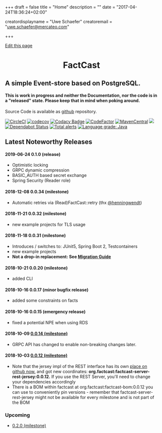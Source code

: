 +++
draft = false
title = "Home"
description = ""
date = "2017-04-24T18:36:24+02:00"


creatordisplayname = "Uwe Schaefer"
creatoremail = "uwe.schaefer@mercateo.com"

+++

<span id="sidebar-toggle-span">
<a href="#" id="sidebar-toggle" data-sidebar-toggle=""><i class="fa fa-bars"></i></a>
</span>

<div id="top-github-link">
  <a class="github-link"
href="https://github.com/uweschaefer/factcast/edit/master/factcast-site/documentation/content/_index.md" target="blank">
    <i class="fa fa-code-fork"></i> Edit this page</a>
</div>



<h1 align="center">FactCast</h1>

## A simple Event-store based on PostgreSQL.

#### This is work in progress and neither the Documentation, nor the code is in a "released" state. Please keep that in mind when poking around.

Source Code is available as [github](https://github.com/uweschaefer/factcast) repository.


<p><a href="https://circleci.com/gh/Mercateo/factcast" rel="nofollow"><img class="inline" src="https://camo.githubusercontent.com/c9ca17501cc705dee98e8f7d2b4388f305b424da/68747470733a2f2f636972636c6563692e636f6d2f67682f4d6572636174656f2f66616374636173742e7376673f7374796c653d736869656c64" alt="CircleCI" data-canonical-src="https://circleci.com/gh/Mercateo/factcast.svg?style=shield" style="max-width:100%;"></a>
<a href="https://codecov.io/gh/Mercateo/factcast" rel="nofollow"><img class="inline" src="https://camo.githubusercontent.com/5fcbc7f9522293156036f8a02b9b9af565be5f35/68747470733a2f2f636f6465636f762e696f2f67682f4d6572636174656f2f66616374636173742f6272616e63682f6d61737465722f67726170682f62616467652e737667" alt="codecov" data-canonical-src="https://codecov.io/gh/Mercateo/factcast/branch/master/graph/badge.svg" style="max-width:100%;"></a>
<a href="https://www.codacy.com/app/uwe/factcast?utm_source=github.com&amp;utm_medium=referral&amp;utm_content=uweschaefer/factcast&amp;utm_campaign=badger" rel="nofollow"><img class="inline" src="https://camo.githubusercontent.com/1c83cab4eec41ad80d9920cba1bc06f849a97b03/68747470733a2f2f6170692e636f646163792e636f6d2f70726f6a6563742f62616467652f47726164652f6464353932316366656238313438326462373266613864396466363830343866" alt="Codacy Badge" data-canonical-src="https://api.codacy.com/project/badge/Grade/dd5921cfeb81482db72fa8d9df68048f" style="max-width:100%;"></a>
<a href="https://www.codefactor.io/repository/github/mercateo/factcast" rel="nofollow"><img class="inline" src="https://camo.githubusercontent.com/99f829f74702b58bbab1128c5fd2bf18b5a41559/68747470733a2f2f7777772e636f6465666163746f722e696f2f7265706f7369746f72792f6769746875622f6d6572636174656f2f66616374636173742f6261646765" alt="CodeFactor" data-canonical-src="https://www.codefactor.io/repository/github/mercateo/factcast/badge" style="max-width:100%;"></a>
<a href="http://search.maven.org/#search%7Cgav%7C1%7Cg%3A%22org.factcast%22" rel="nofollow"><img class="inline" src="https://camo.githubusercontent.com/c936d730316aed5ad49805c35c555ba6ee794347/68747470733a2f2f696d672e736869656c64732e696f2f6d6176656e2d63656e7472616c2f762f6f72672e66616374636173742f66616374636173742e737667" alt="MavenCentral" data-canonical-src="https://img.shields.io/maven-central/v/org.factcast/factcast.svg" style="max-width:100%;"></a>
<a href="https://www.apache.org/licenses/LICENSE-2.0" rel="nofollow">
<img class="inline" src="https://camo.githubusercontent.com/e63d202eb7ed9151a9c46eae71f8599e67a26a56/68747470733a2f2f696d672e736869656c64732e696f2f62616467652f6c6963656e73652d41534c322d677265656e2e7376673f7374796c653d666c6174" data-canonical-src="https://img.shields.io/badge/license-ASL2-green.svg?style=flat" style="max-width:100%;">
</a>
<a href="https://dependabot.com" rel="nofollow"><img class="inline" src="https://camo.githubusercontent.com/37150bda3831e078eefa05f298bc43599981569c/68747470733a2f2f6170692e646570656e6461626f742e636f6d2f6261646765732f7374617475733f686f73743d676974687562267265706f3d4d6572636174656f2f6661637463617374" alt="Dependabot Status" data-canonical-src="https://api.dependabot.com/badges/status?host=github&amp;repo=Mercateo/factcast" style="max-width:100%;"></a>
<a href="https://lgtm.com/projects/g/Mercateo/factcast/alerts/" rel="nofollow"><img class="inline" src="https://camo.githubusercontent.com/7bfa9ade7f643bdd72d9a5399618b47f250967c5/68747470733a2f2f696d672e736869656c64732e696f2f6c67746d2f616c657274732f672f4d6572636174656f2f66616374636173742e7376673f6c6f676f3d6c67746d266c6f676f57696474683d3138" alt="Total alerts" data-canonical-src="https://img.shields.io/lgtm/alerts/g/Mercateo/factcast.svg?logo=lgtm&amp;logoWidth=18" style="max-width:100%;"></a>
<a href="https://lgtm.com/projects/g/Mercateo/factcast/context:java" rel="nofollow"><img class="inline" src="https://camo.githubusercontent.com/486bda827f724661367e27f10df4a34084f96ba2/68747470733a2f2f696d672e736869656c64732e696f2f6c67746d2f67726164652f6a6176612f672f4d6572636174656f2f66616374636173742e7376673f6c6f676f3d6c67746d266c6f676f57696474683d3138" alt="Language grade: Java" data-canonical-src="https://img.shields.io/lgtm/grade/java/g/Mercateo/factcast.svg?logo=lgtm&amp;logoWidth=18" style="max-width:100%;"></a></p>


## Latest Noteworthy Releases

#### 2019-06-24 0.1.0 (release)
  * Optimistic locking
  * GRPC dynamic compression
  * BASIC_AUTH based secret exchange
  * Spring Security (Reader role)

#### 2018-12-08 0.0.34 (milestone)
  * Automatic retries via (Read)FactCast::retry (thx <a
    href="https://github.com/henningwendt">@henningwendt</a>)

#### 2018-11-21 0.0.32 (milestone)
  * new example projects for TLS usage

#### 2018-11-18 0.0.31 (milestone)
  * Introduces / switches to: JUnit5, Spring Boot 2, Testcontainers
  * new example projects
  * **Not a drop-in replacement: See [Migration Guide](migration)**

#### 2018-10-21 0.0.20 (milestone)
  * added CLI

#### 2018-10-16 0.0.17 (minor bugfix release)
  * added some constraints on facts

#### 2018-10-16 0.0.15 (emergency release)
  * fixed a potential NPE when using RDS

#### 2018-10-09 <a href="https://github.com/Mercateo/factcast/projects/3">0.0.14 (milestone)</a>
  * GRPC API has changed to enable non-breaking changes later.

#### 2018-10-03 <a href="https://github.com/Mercateo/factcast/projects/2">0.0.12 (milestone)</a>
  * Note that the jersey impl of the REST interface has its own <a href="https://github.com/Mercateo/factcast-rest-jersey">place on github now.</a> and got new coordinates: **org.factcast:factcast-server-rest-jersey:0.0.12.** If you use the REST Server, you'll need to change your dependencies accordingly
  * There is a BOM within factcast at org.factcast:factcast-bom:0.0.12 you can use to conveniently pin versions - remember that factcast-server-rest-jersey might not be available for every milestone and is not part of the BOM


### Upcoming 
* <a href="https://github.com/Mercateo/factcast/projects/4">
    0.2.0 (milestone)
</a>
